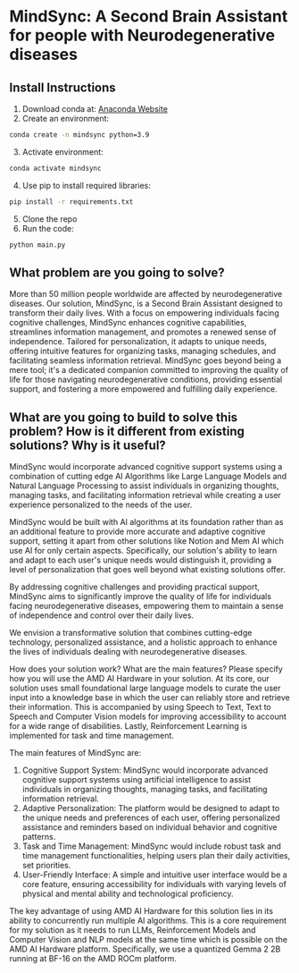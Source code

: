 # MindSync: A Second Brain Assistant for people with Neurodegenerative diseases

## Install Instructions
1. Download conda at: [Anaconda Website](https://www.anaconda.com/download)
2. Create an environment: 
```bash 
conda create -n mindsync python=3.9
```
3. Activate environment: 
```bash 
conda activate mindsync
```
4. Use pip to install required libraries: 
```bash 
pip install -r requirements.txt
```
5. Clone the repo
6. Run the code: 
```bash 
python main.py
```

## What problem are you going to solve?
More than 50 million people worldwide are affected by neurodegenerative diseases. Our solution, MindSync, is a Second Brain Assistant designed to transform their daily lives. With a focus on empowering individuals facing cognitive challenges, MindSync enhances cognitive capabilities, streamlines information management, and promotes a renewed sense of independence. Tailored for personalization, it adapts to unique needs, offering intuitive features for organizing tasks, managing schedules, and facilitating seamless information retrieval. MindSync goes beyond being a mere tool; it's a dedicated companion committed to improving the quality of life for those navigating neurodegenerative conditions, providing essential support, and fostering a more empowered and fulfilling daily experience.

## What are you going to build to solve this problem? How is it different from existing solutions? Why is it useful?
MindSync would incorporate advanced cognitive support systems using a combination of cutting edge AI Algorithms like Large Language Models and Natural Language Processing to assist individuals in organizing thoughts, managing tasks, and facilitating information retrieval while creating a user experience personalized to the needs of the user.

MindSync would be built with AI algorithms at its foundation rather than as an additional feature to provide more accurate and adaptive cognitive support, setting it apart from other solutions like Notion and Mem AI which use AI for only certain aspects. Specifically, our solution's ability to learn and adapt to each user's unique needs would distinguish it, providing a level of personalization that goes well beyond what existing solutions offer.

By addressing cognitive challenges and providing practical support, MindSync aims to significantly improve the quality of life for individuals facing neurodegenerative diseases, empowering them to maintain a sense of independence and control over their daily lives.

We envision a transformative solution that combines cutting-edge technology, personalized assistance, and a holistic approach to enhance the lives of individuals dealing with neurodegenerative diseases.

How does your solution work? What are the main features? Please specify how you will use the AMD AI Hardware in your solution.
At its core, our solution uses small foundational large language models to curate the user input into a knowledge base in which the user can reliably store and retrieve their information. This is accompanied by using Speech to Text, Text to Speech and Computer Vision models for improving accessibility to account for a wide range of disabilities. Lastly, Reinforcement Learning is implemented for task and time management.

The main features of MindSync are:
1) Cognitive Support System: MindSync would incorporate advanced cognitive support systems using artificial intelligence to assist individuals in organizing thoughts, managing tasks, and facilitating information retrieval.
2) Adaptive Personalization: The platform would be designed to adapt to the unique needs and preferences of each user, offering personalized assistance and reminders based on individual behavior and cognitive patterns.
3) Task and Time Management: MindSync would include robust task and time management functionalities, helping users plan their daily activities, set priorities.
4) User-Friendly Interface: A simple and intuitive user interface would be a core feature, ensuring accessibility for individuals with varying levels of physical and mental ability and technological proficiency.

The key advantage of using AMD AI Hardware for this solution lies in its ability to concurrently run multiple AI algorithms. This is a core requirement for my solution as it needs to run LLMs, Reinforcement Models and Computer Vision and NLP models at the same time which is possible on the AMD AI Hardware platform. Specifically, we use a quantized Gemma 2 2B running at BF-16 on the AMD ROCm platform.
